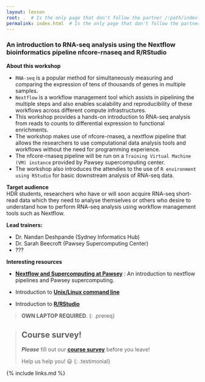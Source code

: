 ```yaml
---
layout: lesson
root: .  # Is the only page that don't follow the partner /:path/index.html
permalink: index.html  # Is the only page that don't follow the partner /:path/index.html
---
```


### An introduction to RNA-seq analysis using the Nextflow bioinformatics pipeline nfcore-rnaseq and R/RStudio

**About this workshop**
- ```RNA-seq``` is a popular method for simultaneously measuring and comparing the expression of tens of thousands of genes in multiple samples.
- ```Nextflow``` is a workflow management tool which assists in pipelining the multiple steps and also enables scalability and reproducibility of these workflows across different compute infrastructures.
- This workshop provides a hands-on introduction to RNA-seq analysis from reads to counts to differential expression to functional enrichments.
- The workshop makes use of nfcore-rnaseq, a nextflow pipeline that allows the researchers to use computational data analysis tools and workflows without the need for programming experience.
- The nfcore-rnaseq pipeline will be run on a ```Training Virtual Machine (VM) instance``` provided by Pawsey supercomputing center.
- The workshop also introduces the attendies to the use of ```R environment using RStudio``` for basic downstream analysis of RNA-seq data.

**Target audience**<br>
HDR students, researchers who have or will soon acquire RNA-seq short-read data which they need to analyse themselves or others who desire to understand how to perform RNA-seq analysis using workflow management tools such as Nextflow.

**Lead trainers:**
- Dr. Nandan Deshpande (Sydney Informatics Hub)
- Dr. Sarah Beecroft (Pawsey Supercomputing Center)
- ???

**Interesting resources**

- **[Nextflow and Supercomputing at Pawsey]()** : An introduction to nextflow pipelines and Pawsey supercomputing. 

- Introduction to **[Unix/Linux command line](https://datacarpentry.org/shell-genomics/)** 

- Introduction to **[R/RStudio](https://datacarpentry.org/genomics-r-intro/)**


> **OWN LAPTOP REQUIRED**.
{: .prereq}

> ## Course survey!
>
> **_Please_** fill out our **[course survey](https://redcap.sydney.edu.au/surveys/?s=FJ33MYNCRR)** before you leave!
>
> Help us help you! :smiley:
{: .testimonial}

{% include links.md %}
